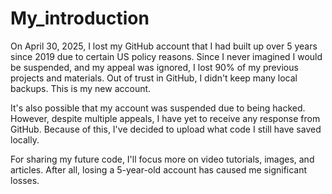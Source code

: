 # My_introduction
On April 30, 2025, I lost my GitHub account that I had built up over 5 years since 2019 due to certain US policy reasons. Since I never imagined I would be suspended, and my appeal was ignored, I lost 90% of my previous projects and materials. Out of trust in GitHub, I didn't keep many local backups. This is my new account.

It's also possible that my account was suspended due to being hacked. However, despite multiple appeals, I have yet to receive any response from GitHub. Because of this, I've decided to upload what code I still have saved locally. 

For sharing my future code, I'll focus more on video tutorials, images, and articles. After all, losing a 5-year-old account has caused me significant losses.
